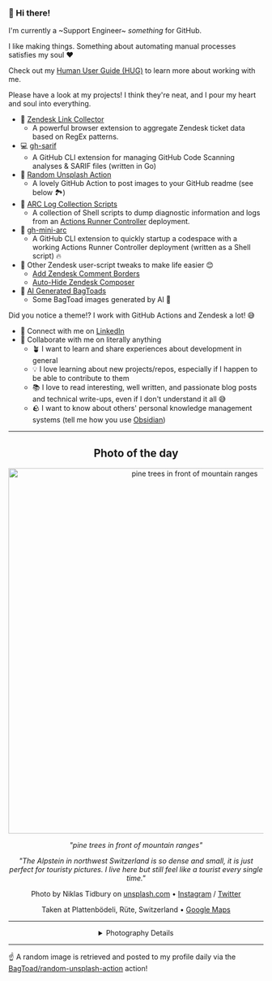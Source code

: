### 👋 Hi there!

I'm currently a ~Support Engineer~ _something_ for GitHub.

I like making things. Something about automating manual processes satisfies my soul ❤️

Check out my [Human User Guide (HUG)](https://gist.github.com/BagToad/a28f06f1c46e6e5d419b98921e835f40) to learn more about working with me.

Please have a look at my projects! I think they're neat, and I pour my heart and soul into everything.

- 🔗 [Zendesk Link Collector](https://github.com/BagToad/Zendesk-Link-Collector) 
  - A powerful browser extension to aggregate Zendesk ticket data based on RegEx patterns.
- 💻 [gh-sarif](https://github.com/BagToad/gh-sarif)
  - A GitHub CLI extension for managing GitHub Code Scanning analyses & SARIF files (written in Go)
- 🌊 [Random Unsplash Action](https://github.com/BagToad/random-unsplash-action)
  - A lovely GitHub Action to post images to your GitHub readme (see below 🏞️)
- 🏃 [ARC Log Collection Scripts](https://github.com/BagToad/arc-log-collection-scripts)
  - A collection of Shell scripts to dump diagnostic information and logs from an [Actions Runner Controller](https://github.com/actions/actions-runner-controller) deployment.
- 🏃 [gh-mini-arc](https://github.com/BagToad/gh-mini-arc)
  - A GitHub CLI extension to quickly startup a codespace with a working Actions Runner Controller deployment (written as a Shell script) 🔥
- 🧘 Other Zendesk user-script tweaks to make life easier 😊
  - [Add Zendesk Comment Borders](https://github.com/BagToad/add-zendesk-comment-borders)
  - [Auto-Hide Zendesk Composer](https://github.com/BagToad/Auto-Hide-Zendesk-Composer)
- 🐸 [AI Generated BagToads](https://github.com/BagToad/bagtoads)
  - Some BagToad images generated by AI 🐸

Did you notice a theme!? I work with GitHub Actions and Zendesk a lot! 😅

- 🔗 Connect with me on [LinkedIn](https://www.linkedin.com/in/kynan-ware/)
- 🤝 Collaborate with me on literally anything
  - 🪴 I want to learn and share experiences about development in general
  - 💡 I love learning about new projects/repos, especially if I happen to be able to contribute to them
  - 📚 I love to read interesting, well written, and passionate blog posts and technical write-ups, even if I don't understand it all 😅
  - 🪨 I want to know about others' personal knowledge management systems (tell me how you use [Obsidian](https://obsidian.md/))
 
----
<div align="center">

## Photo of the day
  
  <a href="https://unsplash.com/photos/pine-trees-in-front-of-mountain-ranges-r2vxqvKXng8"><img width="720" src="https://images.unsplash.com/photo-1500885168199-dc1fde1d8177?crop=entropy&cs=tinysrgb&fit=max&fm=jpg&ixid=M3w1NTI0NDl8MHwxfHJhbmRvbXx8fHx8fHx8fDE3MzM3MjQwMzF8&ixlib=rb-4.0.3&q=80&w=1080" alt="pine trees in front of mountain ranges"></a>
  
  <em>"pine trees in front of mountain ranges"</em>
  
  <em>"The Alpstein in northwest Switzerland is so dense and small, it is just perfect for touristy pictures. I live here but still feel like a tourist every single time."</em>

  Photo by Niklas Tidbury on [unsplash.com](https://unsplash.com/) • [Instagram](https://instagram.com/ntidbury) / [Twitter](https://twitter.com/niklastidbury)
  
  Taken at Plattenbödeli, Rüte, Switzerland • [Google Maps](https://www.google.com/maps/search/?api=1&query=47.2742053,9.4571565)
  
  ---
  
<details>
<summary>Photography Details</summary>
  
| Parameter     | Value |
| ------------- | ----- |
| Camera Model  | Canon EOS 6D |
| Exposure Time | 1/2000 |
| Aperture      | 3.2 |
| Focal Length  | 24.0 |
| ISO           | 100 |
| Location      | Plattenbödeli, Rüte, Switzerland (Switzerland) |
| Coordinates   | Latitude 47.2742053, Longitude 9.4571565 |

### Map

```geojson
        {
            "type": "FeatureCollection",
            "features": [
                {
                    "type": "Feature",
                    "properties": {},
                    "geometry": {
                        "coordinates": [
                            9.4571565,
                            47.2742053
                        ],
                        "type": "Point"
                    },
                    "id": 1
                },
                {
                    "type": "Feature",
                    "properties": {},
                    "geometry": {
                        "coordinates": [
                            [
                                9.7571565,
                                47.574205299999996
                            ],
                            [
                                9.7571565,
                                46.9742053
                            ],
                            [
                                9.1571565,
                                46.9742053
                            ],
                            [
                                9.1571565,
                                47.574205299999996
                            ],
                            [
                                9.7571565,
                                47.574205299999996
                            ]
                        ],
                        "type": "LineString"
                    }
                }
            ]
        }
```

</details>

</div>

----

☝️ A random image is retrieved and posted to my profile daily via the [BagToad/random-unsplash-action](https://github.com/BagToad/random-unsplash-action) action!
